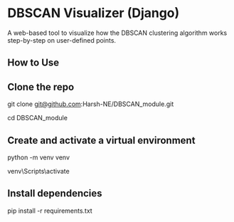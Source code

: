 # DBSCAN Visualizer (Django)

A web-based tool to visualize how the DBSCAN clustering algorithm works step-by-step on user-defined points.

## How to Use 

## Clone the repo
git clone git@github.com:Harsh-NE/DBSCAN_module.git


cd DBSCAN_module
## Create and activate a virtual environment
python -m venv venv


venv\Scripts\activate
## Install dependencies
pip install -r requirements.txt
